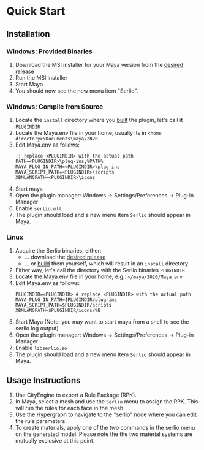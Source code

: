 # Quick Start

## Installation

### Windows: Provided Binaries
1. Download the MSI installer for your Maya version from the [desired release](https://github.com/Esri/serlio/releases)
1. Run the MSI installer
1. Start Maya
1. You should now see the new menu item "Serlio".

### Windows: Compile from Source
1. Locate the `install` directory where you [built](build.md) the plugin, let's call it `PLUGINDIR`
1. Locate the Maya.env file in your home, usually its in `<home directory>\Documents\maya\2020`
1. Edit Maya.env as follows:
   ```
   :: replace <PLUGINDIR> with the actual path
   PATH=<PLUGINDIR>\plug-ins;%PATH%
   MAYA_PLUG_IN_PATH=<PLUGINDIR>\plug-ins
   MAYA_SCRIPT_PATH=<PLUGINDIR>\scripts
   XBMLANGPATH=<PLUGINDIR>\icons
   ```
1. Start maya
1. Open the plugin manager: Windows -> Settings/Preferences -> Plug-in Manager
1. Enable `serlio.mll`
1. The plugin should load and a new menu item `Serlio` should appear in Maya.

### Linux
1. Acquire the Serlio binaries, either: 
    * ... download the [desired release](https://github.com/Esri/serlio/releases)
    * ... or [build](build.md) them yourself, which will result in an `install` directory
1. Either way, let's call the directory with the Serlio binaries `PLUGINDIR`
1. Locate the Maya.env file in your home, e.g.: `~/maya/2020/Maya.env`
1. Edit Maya.env as follows:
   ```
   PLUGINDIR=<PLUGINDIR> # replace <PLUGINDIR> with the actual path
   MAYA_PLUG_IN_PATH=$PLUGINDIR/plug-ins
   MAYA_SCRIPT_PATH=$PLUGINDIR/scripts
   XBMLANGPATH=$PLUGINDIR/icons/%B
   ```
1. Start Maya (Note: you may want to start maya from a shell to see the serlio log output).
1. Open the plugin manager: Windows -> Settings/Preferences -> Plug-in Manager
1. Enable `libserlio.so`
1. The plugin should load and a new menu item `Serlio` should appear in Maya.

## Usage Instructions

1. Use CityEngine to export a Rule Package (RPK).
1. In Maya, select a mesh and use the `Serlio` menu to assign the RPK. This will run the rules for each face in the mesh.
1. Use the Hypergraph to navigate to the "serlio" node where you can edit the rule parameters.
1. To create materials, apply one of the two commands in the serlio menu on the generated model. Please note the the two material systems are mutually exclusive at this point.
